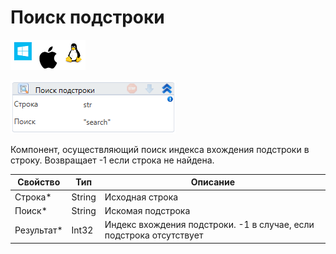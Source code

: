 # Поиск подстроки

![](<../../../../.gitbook/assets/image (100) (1) (1) (1) (1) (1) (1) (10) (180).png>)

![](<../../../../.gitbook/assets/image (328).png>)

Компонент, осуществляющий поиск индекса вхождения подстроки в строку. Возвращает -1 если строка не найдена.

| Свойство    | Тип    | Описание                                                            |
| ----------- | ------ | ------------------------------------------------------------------- |
| Строка\*    | String | Исходная строка                                                     |
| Поиск\*     | String | Искомая подстрока                                                   |
| Результат\* | Int32  | Индекс вхождения подстроки. -1 в случае, если подстрока отсутствует |
